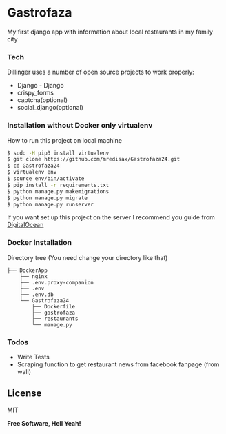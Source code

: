 # Gastrofaza

My first django app with information about local restaurants in my family city



### Tech

Dillinger uses a number of open source projects to work properly:

* Django - Django
* crispy_forms
* captcha(optional)
* social_django(optional)

### Installation without Docker only virtualenv

How to run this project on local machine

```sh
$ sudo -H pip3 install virtualenv
$ git clone https://github.com/mredisax/Gastrofaza24.git
$ cd Gastrofaza24
$ virtualenv env
$ source env/bin/activate
$ pip install -r requirements.txt
$ python manage.py makemigrations
$ python manage.py migrate
$ python manage.py runserver
```

If you want set up this project on the server I recommend you guide from [DigitalOcean](https://www.digitalocean.com/community/tutorials/how-to-set-up-django-with-postgres-nginx-and-gunicorn-on-ubuntu-18-04)

### Docker Installation
Directory tree (You need change your directory like that)

    ├── DockerApp 
        ├── nginx
        ├── .env.proxy-companion 
        ├── .env
        ├── .env.db
        └── Gastrofaza24
            ├── Dockerfile
            ├── gastrofaza
            ├── restaurants
            └── manage.py


### Todos

 - Write Tests
 - Scraping function to get restaurant news from facebook fanpage (from wall)

License
----

MIT


**Free Software, Hell Yeah!**
